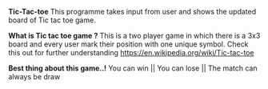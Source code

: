 **Tic-Tac-toe**
This programme takes input from user and shows the updated board of Tic tac toe game.

**What is Tic tac toe game ?**
This is a two player game in which there is a 3x3 board and every user mark their position with one unique symbol.
Check this out for further understanding https://en.wikipedia.org/wiki/Tic-tac-toe 

**Best thing about this game..!**
You can win || You can lose || The match can always be draw

